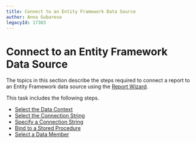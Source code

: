 ```yaml
---
title: Connect to an Entity Framework Data Source
author: Anna Gubareva
legacyId: 17303
---
```

# Connect to an Entity Framework Data Source
The topics in this section describe the steps required to connect a report to an Entity Framework data source using the [Report Wizard](../data-bound-report.md).

This task includes the following steps.
* [Select the Data Context](connect-to-an-entity-framework-data-source/select-the-data-context.md)
* [Select the Connection String](connect-to-an-entity-framework-data-source/select-the-connection-string.md)
* [Specify a Connection String](connect-to-an-entity-framework-data-source/specify-a-connection-string.md)
* [Bind to a Stored Procedure](connect-to-an-entity-framework-data-source/bind-to-a-stored-procedure.md)
* [Select a Data Member](connect-to-an-entity-framework-data-source/select-a-data-member.md)